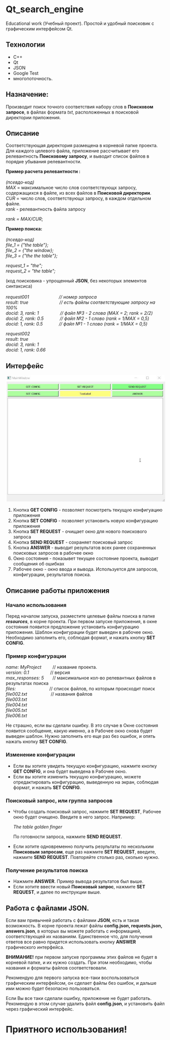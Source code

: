 # Qt_search_engine
Educational work 
(Учебный проект).
Простой и удобный поисковик с графическим интерфейсом Qt.

## Технологии    
- C++
-  Qt
-  JSON
-  Google Test
-  многопоточность. 

## Назначение:
Производит поиск точного соответствия набору слов в __Поисковом
 запросе__, в файлах формата _txt_, расположенных в поисковой 
директории приложения.

## Описание
Соответствующая директория размещена в корневой папке проекта.
Для каждого целевого файла, приложение рассчитывает его 
релевантность __Поисковому запросу__, и выводит список файлов
в порядке убывания релевантности. 

__Пример расчета релевантности :__<br/><br/>
_(псевдо-код)_<br/>
_MAX_ = максимальное число слов соответствующх запросу, 
содержащихся в файле, из всех файлов в __Поисковой директории__.<br/>
_CUR_ = число слов, соответствующх запросу, 
в каждом отдельном файле.<br/>
_rank_ - релевантность файла запросу<br/>

_rank = MAX/CUR_;

__Пример поиска:__<br/><br/>
_(псевдо-код)_<br/>
_file_1 = {"the table"};<br/>
file_2 = {"the window};<br/>
file_3 = {"the the table"};_<br/>

_request_1 = "the";<br/>
request_2 = "the table";_<br/>

(код поисковика - упрощенный __JSON__, без некоторых элементов синтаксиса)<br/><br/>
_request001 &nbsp; &nbsp; &nbsp; &nbsp; &nbsp; &nbsp; &nbsp; &nbsp; &nbsp; &nbsp; &nbsp; &nbsp;// номер запроса<br/>
result: true &nbsp; &nbsp; &nbsp; &nbsp; &nbsp; &nbsp; &nbsp; &nbsp; &nbsp; &nbsp; &nbsp; &nbsp; // есть файлы соответствующие запросу на 100%<br/>
docid: 3, rank: 1 &nbsp; &nbsp; &nbsp; &nbsp; &nbsp; &nbsp; &nbsp; &nbsp; // файл №3 - 2 слова (MAX = 2; rank = 2/2)<br/>
docid: 2, rank: 0.5 &nbsp; &nbsp; &nbsp; &nbsp; &nbsp;  &nbsp; // файл №2 - 1 слово (rank = 1/MAX = 0,5)<br/>
docid: 1, rank: 0.5 &nbsp; &nbsp; &nbsp; &nbsp; &nbsp; &nbsp; // файл №1 - 1 слово (rank = 1/MAX = 0,5)_<br/>

_request002<br/>
result: true<br/>
docid: 3, rank: 1<br/>
docid: 1, rank: 0.66_<br/>

## Интерфейс
![](https://github.com/ShevlokovM/Qt_search_engine/blob/main/%D0%BF%D0%BE%D0%B8%D1%81%D0%BA%D0%BE%D0%B2%D0%B8%D0%BA.jpg)

1. Кнопка __GET CONFIG__ - позволяет посмотреть текущую конфигуацию приложения
2. Кнопка __SET CONFIG__ - позволяет установить новую конфигурацию приложения
3. Кнопка __SET REQUEST__ - очищает окно для нового поискового запроса 
4. Кнопка __SEND REQUEST__ - сохраняет поисковый запрос
5. Кнопка __ANSWER__ - выводит результатов всех ранее сохраненных поисковых запросов в 
рабочее окно
6. Окно состояния - показывет текущее состояние проекта, выводит сообщения об ошибках
7. Рабочее окно - окно ввода и вывода. 
Используется для запросов, конфигурации, результатов поиска.

## Описание работы приложения

### Начало использования

Перед началом запуска, разместите целевые файлы поиска в папке ___resources___, в корне проекта.
При первом запуске приложения, в окне состояния появится предложение установить конфигурацию приложения.
Шаблон конфигурации будет выведен в рабочее окно. Необходимо заполнить его, 
соблюдая формат, и нажать кнопку __SET CONFIG__.

### Пример конфигурации
_name: MyProject_ &nbsp; &nbsp; &nbsp; &nbsp; // название проекта. <br/>
_version: 0.1_ &nbsp; &nbsp; &nbsp; &nbsp; &nbsp; &nbsp; &nbsp; &nbsp; // версия<br/>
_max_responses: 5_ &nbsp; &nbsp; &nbsp;  // максимальное кол-во релевантных файлов в результатах поиска<br/>
_files:_ &nbsp; &nbsp; &nbsp; &nbsp; &nbsp; &nbsp; &nbsp; &nbsp; &nbsp; &nbsp; &nbsp; &nbsp; &nbsp; // список файлов, по которым происходит поиск<br/>
_file002.txt_ &nbsp; &nbsp; &nbsp; &nbsp; &nbsp; &nbsp; &nbsp; &nbsp; &nbsp; // названия файлов<br/>
_file003.txt<br/>
file004.txt<br/>
file005.txt<br/>
file006.txt_

Не страшно, если вы сделали ошибку. В это случае в Окне состояния появится сообщение, 
какую именно, а в Рабочее окно снова будет выведен шаблон. 
Нужно заполнить его еще раз без ошибок, и опять нажать кнопку __SET CONFIG__.


### Изменение конфигурации

- Если вы хотите увидеть текущую конфигурацию, нажмите кнопку __GET CONFIG__, 
и она будет выведена в Рабочее окно.
- Если вы хотите изменить текущую конфигурацию, можете отредактировать
конфигурацию, выведенную на экран, соблюдая формат, и нажать __SET CONFIG__.

### Поисковый запрос, или группа запросов

- Чтобы создать поисковый запрос, нажмите __SET REQUEST__, Рабочее окно будет очищено.
Введите в него запрос. Например:

   _The table golden finger_

   По готовности запроса, нажмите __SEND REQUEST__.

- Если хотите одновременно получить результаты по нескольким __Поисковым запросам__, 
еще раз нажмите __SET REQUEST__, введите, нажмите __SEND REQUEST__.
   Повторяйте столько раз, сколько нужно.

### Получение результатов поиска

- Нажмите __ANSWER__. Пример вывода результатов был выше.
- Если хотите ввести новый __Поисковый запрос__, 
нажмите __SET REQUEST__, и далее по инструкции выше.


## Работа с файлами JSON.
Если вам привычней работать с файлами __JSON__, есть и такая возможность.
В корне проекта лежат файлы __config.json, requests.json, answers.json__,
в которых вы можете работать с информацией, соответствующей их названиям.
Единственное что, для получения ответов все равно придется использовать кнопку
__ANSWER__ графического интерфейса.

__ВНИМАНИЕ!__ при первом запуске программы этих файлов не будет
 в корневой папке, и их нужно создать. При этом необходимо,
 чтобы названия и форматы файлов соответствовали.

Рекомендую для первого запуска все-таки воспользоваться графическим интерфейсом, 
он сделает файлы без ошибок, и дальше ими можно будет безопасно пользоваться.

Если Вы все таки сделали ошибку, приложение не будет работать.
Рекомендую в этом случае удалить файл __config.json__, 
и установить файл через графический интерфейс.

# Приятного использования!
 

